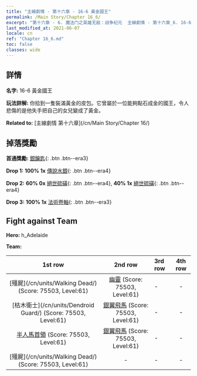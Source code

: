 ```yaml
---
title: "主線劇情 - 第十六章 - 16-6 黃金國王"
permalink: /Main Story/Chapter 16_6/
excerpt: "第十六章 - 6. 魔法门之英雄无敌：战争纪元  主線劇情 - 第十六章_6. 16-6 黃金國王"
last_modified_at: 2021-06-07
locale: cn
ref: "Chapter 16_6.md"
toc: false
classes: wide
---
```


## 詳情

 **名字:** 16-6 黃金國王

 **玩法詳解:** 你拾到一隻裝滿黃金的皮包。它曾屬於一位能夠點石成金的國王，令人悲傷的是他失手把自己的女兒變成了黃金。

 **Related to:** [主線劇情 第十六章](/cn/Main Story/Chapter 16/)

## 掉落獎勵

 **首通獎勵:** [銀鑰匙](/cn/Items/con_693/){: .btn .btn--era3}

 **Drop 1:** **100% 1x** [傳說水銀](/cn/Items/mat_56/){: .btn .btn--era4}

 **Drop 2:** **60% 0x** [絕世硫磺](/cn/Items/mat_50/){: .btn .btn--era4}, **40% 1x** [絕世硫磺](/cn/Items/mat_50/){: .btn .btn--era4}

 **Drop 3:** **100% 1x** [法術卷軸](/cn/Items/con_694/){: .btn .btn--era3}


## Fight against Team
 **Hero:** h_Adelaide

 **Team:**


  | 1st row | 2nd row | 3rd row | 4th row |
  |:----:|:----:|:----|:----:|
  | [殭屍](/cn/units/Walking Dead/) (Score: 75503, Level:61)  | [幽靈](/cn/units/Wight/) (Score: 75503, Level:61)  | - | - |
  | [枯木衛士](/cn/units/Dendroid Guard/) (Score: 75503, Level:61)  | [銀翼飛馬](/cn/units/Pegasus/) (Score: 75503, Level:61)  | - | - |
  | [半人馬首領](/cn/units/Centaur/) (Score: 75503, Level:61)  | [銀翼飛馬](/cn/units/Pegasus/) (Score: 75503, Level:61)  | - | - |
  | [殭屍](/cn/units/Walking Dead/) (Score: 75503, Level:61)  | - | - | - |


